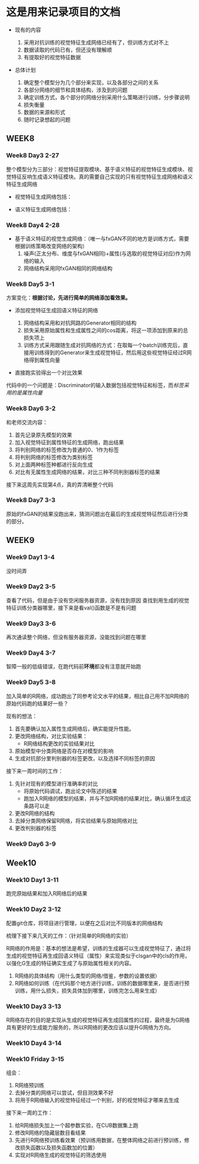 # 这是用来记录项目的文档

- 现有的内容

    1. 采用对抗训练的视觉特征生成网络已经有了，但训练方式对不上
    2. 数据读取的代码已有，但还没有理解顺
    3. 有提取好的视觉特征数据

- 总体计划
    1. 确定整个模型分为几个部分来实现，以及各部分之间的关系
    2. 各部分网络的细节和具体结构，涉及到的问题
    3. 确定训练方式，各个部分的网络分别采用什么策略进行训练，分步骤说明
    4. 损失衡量
    5. 数据的来源和形式
    6. 随时记录想起的问题

## WEEK8

### Week8 Day3 2-27

整个模型分为三部分：视觉特征提取模块、基于语义特征的视觉特征生成模块、视觉特征反响生成语义特征模块。真的需要自己实现的只有视觉特征生成网络和语义特征生成网络

- 视觉特征生成网络包括：

- 语义特征生成网络包括：

### Week8 Day4 2-28

- 基于语义特征的视觉生成网络：（唯一与fxGAN不同的地方是训练方式，需要根据训练策略改变网络的架构）
    1. 噪声(正太分布、维度与fxGAN相同)+属性(与选取的视觉特征对应)作为网络的输入
    2. 网络结构采用同fxGAN相同的网络结构

### Week8 Day5 3-1

方案变化：**根据讨论，先进行简单的网络添加看效果。**

- 添加视觉特征生成回语义特征的网络
    1. 网络结构采用和对抗网路的Generator相同的结构
    2. 损失采用原始属性和生成属性之间的cos距离，将这一项添加到原来的总损失项上
    3. 训练方式采用跟随生成对抗网络的方式：在取每一个batch训练完后，直接用训练得到的Generator来生成视觉特征，然后用这些视觉特征经过R网络得到属性向量

- 直接跑实验得出一个对比效果

代码中的一个问题是：Discriminator的输入数据包括视觉特征和标签，而*标签采用的是属性向量*

### Week8 Day6 3-2

和老师交流内容：

1. 首先记录原先模型的效果
2. 加入视觉特征到属性特征的生成网络，跑出结果
3. 将判别网络的标签修改为普通的0、1作为标签
4. 将判别网络的标签修改为类别标签
5. 对上面两种标签种都进行反向生成
6. 对比有无属性生成网络的结果，对比三种不同判别器标签的结果

接下来这周先实现第4点，真的弄清晰整个代码

### Week8 Day7 3-3

原始的fxGAN的结果没跑出来，猜测问题出在最后的生成视觉特征然后进行分类的部分。

## WEEK9

### Week9 Day1 3-4

没时间弄

### Week9 Day2 3-5

查看了代码，但是由于没有空闲服务器资源，没有找到原因
查找到用生成的视觉特征训练分类器哪里，接下来是看val()函数是不是有问题

### Week9 Day3 3-6

再次通读整个网络，但没有服务器资源，没能找到问题在哪里

### Week9 Day4 3-7

智障一般的低级错误，在跑代码前**环境**都没有注意就开始跑

### Week9 Day5 3-8

加入简单的R网络，成功跑出了同参考论文水平的结果，相比自己用不加R网络的原始代码跑的结果好一些？

现有的想法：

1. 首先要确认加入属性生成网络后，确实能提升性能。
2. 更改网络结构，对比实验结果：
    - R网络结构更改的实验结果对比
3. 原始模型中分类网络是否存在对模型的影响
4. 生成对抗部分里判别器的标签更改，以及选择不同标签的原因

接下来一周时间的工作：

1. 先针对现有的模型进行准确率的对比
    - 将原始代码调试，跑出论文中陈述的结果
    - 跑加入R网络的模型的结果，并与不加R网络的结果对比，确认循环生成这条路可以走
2. 更改R网络的结构
3. 去掉分类网络保留R网络，将实验结果与原始网络对比
4. 更改判别器的标签

### Week9 Day6 3-9

## Week10

### Week10 Day1 3-11

跑完原始结果和加入R网络后的结果

### Week10 Day2 3-12

配置git仓库，将项目进行管理，以便在之后对比不同版本的网络结构

梳理下接下来几天的工作：（针对简单的R网络的实验）

R网络的作用是：基本的想法是希望，训练的生成器可以生成视觉特征了，通过将生成的视觉特征再生成回语义特征（属性）来实现类似于clsgan中的cls的作用，以强化G生成的特征确实生成了与原始属性相关的内容。

1. R网络的具体结构（用什么类型的网络/借鉴，参数的设置依据）
2. R网络如何训练（在代码那个地方进行训练，训练的数据哪里来，是否进行预训练，用什么损失，损失具体加到哪里，训练完怎么用来生成）

### Week10 Day3 3-13

R网络存在的目的是实现从生成的视觉特征再生成回属性的过程，最终是为G网络具有更好的生成能力服务的，所以R网络的更改应该以提升G网络为方向。

### Week10 Day4 3-14

### Week10 Friday 3-15

组会：

1. R网络预训练
2. 去掉分类的网络可以尝试，但目测效果不好
3. 将用于R网络输入的视觉特征经过一个判别，好的视觉特征才哪来去生成

接下来一周的工作：

1. 给R网络损失加上一个超参数实验，在CUB数据集上跑
2. 修改R网络的隐藏层数目看结果
3. 先进行R网络预训练看效果（预训练用数据，在整体网络之前进行预训练，修改损失函数以及损失函数加的位置）
4. 实现对R网络生成的视觉特征的筛选使用